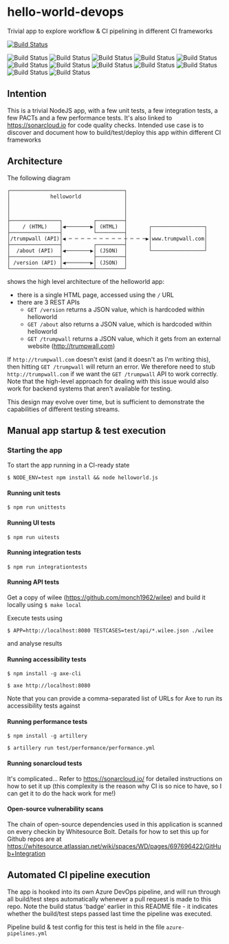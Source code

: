 # hello-world-devops
Trivial app to explore workflow &amp; CI pipelining in different CI frameworks

[![Build Status](https://dev.azure.com/monch1962/monch1962/_apis/build/status/monch1962.hello-world-devops)](https://dev.azure.com/monch1962/monch1962/_build/latest?definitionId=1)

![Build Status](https://sonarcloud.io/api/project_badges/quality_gate?project=monch1962_hello-world-devops)
![Build Status](https://sonarcloud.io/api/project_badges/measure?project=monch1962_hello-world-devops&metric=coverage)
![Build Status](https://sonarcloud.io/api/project_badges/measure?project=monch1962_hello-world-devops&metric=bugs)
![Build Status](https://sonarcloud.io/api/project_badges/measure?project=monch1962_hello-world-devops&metric=code_smells)
![Build Status](https://sonarcloud.io/api/project_badges/measure?project=monch1962_hello-world-devops&metric=duplicated_lines_density)
![Build Status](https://sonarcloud.io/api/project_badges/measure?project=monch1962_hello-world-devops&metric=ncloc)
![Build Status](https://sonarcloud.io/api/project_badges/measure?project=monch1962_hello-world-devops&metric=sqale_rating)
![Build Status](https://sonarcloud.io/api/project_badges/measure?project=monch1962_hello-world-devops&metric=alert_status)
![Build Status](https://sonarcloud.io/api/project_badges/measure?project=monch1962_hello-world-devops&metric=reliability_rating)
![Build Status](https://sonarcloud.io/api/project_badges/measure?project=monch1962_hello-world-devops&metric=security_rating)
![Build Status](https://sonarcloud.io/api/project_badges/measure?project=monch1962_hello-world-devops&metric=sqale_index)
![Build Status](https://sonarcloud.io/api/project_badges/measure?project=monch1962_hello-world-devops&metric=vulnerabilities)

## Intention
This is a trivial NodeJS app, with a few unit tests, a few integration tests, a few PACTs and a few performance tests. It's also linked to https://sonarcloud.io for code quality checks. Intended use case is to discover and document how to build/test/deploy this app within different CI frameworks

## Architecture

The following diagram

    ┌─────────────────────────────────────┐
    │             helloworld              │
    │                                     │
    │                                     │
    │                                     │
    ├────────────────┐          ┌─────────┤
    │    / (HTML)    │◀────────▶│ (HTML)  │       ┌─────────────────┐
    ├────────────────┤          └─────────┤       │                 │
    │/trumpwall (API)│◀ ─ ─ ─ ─ ─ ─ ─ ─ ─ ┼ ─ ─ ─▶│www.trumpwall.com│
    ├────────────────┤          ┌─────────┤       │                 │
    │  /about (API)  │◀────────▶│ (JSON)  │       └─────────────────┘
    ├────────────────┤          ├─────────┤
    │ /version (API) │◀────────▶│ (JSON)  │
    └────────────────┴──────────┴─────────┘

shows the high level architecture of the helloworld app:
- there is a single HTML page, accessed using the `/` URL
- there are 3 REST APIs
  - `GET /version` returns a JSON value, which is hardcoded within helloworld
  - `GET /about` also returns a JSON value, which is hardcoded within helloworld
  - `GET /trumpwall` returns a JSON value, which it gets from an external website (http://trumpwall.com)
  
If `http://trumpwall.com` doesn't exist (and it doesn't as I'm writing this), then hitting `GET /trumpwall` will return an error. We therefore need to stub `http://trumpwall.com` if we want the `GET /trumpwall` API to work correctly. Note that the high-level approach for dealing with this issue would also work for backend systems that aren't available for testing.

This design may evolve over time, but is sufficient to demonstrate the capabilities of different testing streams.

## Manual app startup & test execution

### Starting the app
To start the app running in a CI-ready state

`$ NODE_ENV=test npm install && node helloworld.js`   

#### Running unit tests

`$ npm run unittests`

#### Running UI tests

`$ npm run uitests`

#### Running integration tests

`$ npm run integrationtests`

#### Running API tests

Get a copy of wilee (https://github.com/monch1962/wilee) and build it locally using `$ make local`

Execute tests using

`$ APP=http://localhost:8080 TESTCASES=test/api/*.wilee.json ./wilee`

and analyse results

#### Running accessibility tests

`$ npm install -g axe-cli` 

`$ axe http://localhost:8080`

Note that you can provide a comma-separated list of URLs for Axe to run its accessibility tests against

#### Running performance tests

`$ npm install -g artillery`

`$ artillery run test/performance/performance.yml`


#### Running sonarcloud tests

It's complicated... Refer to https://sonarcloud.io/ for detailed instructions on how to set it up (this complexity is the reason why CI is so nice to have, so I can get it to do the hack work for me!)

#### Open-source vulnerability scans

The chain of open-source dependencies used in this application is scanned on every checkin by Whitesource Bolt. Details for how to set this up for Github repos are at https://whitesource.atlassian.net/wiki/spaces/WD/pages/697696422/GitHub+Integration

## Automated CI pipeline execution
The app is hooked into its own Azure DevOps pipeline, and will run through all build/test steps automatically whenever a pull request is made to this repo. Note the build status 'badge' earlier in this README file - it indicates whether the build/test steps passed last time the pipeline was executed.

Pipeline build & test config for this test is held in the file `azure-pipelines.yml`



